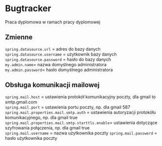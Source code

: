 # Bugtracker
Praca dyplomowa w ramach pracy dyplomowej

## Zmienne
`spring.datasource.url` = adres do bazy danych\
`spring.datasource.username` = użytkownik bazy danych\
`spring.datasource.password` = hasło do bazy danych\
`my.admin.name`= nazwa domyślnego administratora\
`my.admin.password`= hasło domyślnego administratora

## Obsługa komunikacji mailowej
`spring.mail.host` = ustawienia protokół komunikacyjny poczty, dla gmail to smtp.gmail.com\
`spring.mail.port` = ustawienia portu poczty, np. dla gmail 587\
`spring.mail.properties.mail.smtp.auth` = ustawienia autoryzacji protokółu komunikacyjnego, np. dla gmail true\
`spring.mail.properties.mail.smtp.starttls.enable`= ustawienia dotyczące szyfrowania połączenia, np. dla gmail true\
`spring.mail.username` = nazwa użytkownika poczty
`spring.mail.password` = hasło użytkownika poczty
